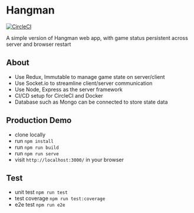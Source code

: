 # Hangman

[![CircleCI](https://circleci.com/gh/zhenyulin/Hangman.svg?style=shield)](https://circleci.com/gh/zhenyulin/Hangman)

A simple version of Hangman web app, with game status persistent across server and browser restart

## About

 * Use Redux, Immutable to manage game state on server/client
 * Use Socket.io to streamline client/server communication
 * Use Node, Express as the server framework
 * CI/CD setup for CircleCI and Docker
 * Database such as Mongo can be connected to store state data

## Production Demo

 * clone locally
 * run `npm install`
 * run `npm run build`
 * run `npm run serve`
 * visit `http://localhost:3000/` in your browser

## Test

 * unit test `npm run test`
 * test coverage `npm run test:coverage`
 * e2e test `npm run e2e`
